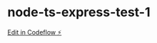 # node-ts-express-test-1

[Edit in Codeflow ⚡️](https://stackblitz.com/~/github.com/10xvick/node-ts-express-test-1)